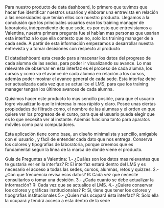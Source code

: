 Para nuestro producto de data dashboard, lo primero que tuvimos que hacer fue identificar nuestros usuarios y elaborar una entrevista en relación a las necesidades que tenían ellos con nuestro producto. Llegamos a la conclusión que los principales usuarios eran los training manager de laboratoria, independiente de que sede, es por esto que entrevistamos a Valentina, nuestra primera pregunta fue si habían mas personas que usarían esta interfaz a lo que ella contesto que no, solo los training manager de a cada sede. A partir de esta información empezamos a desarrollar nuestra entrevista y a tomar decisiones con respecto al producto

El datadashboard esta creado para almacenar los datos del progreso de cada alumna de las sedes, para poder ir visualizando su avance.  Lo mas relevante de observar en esta interfaz es el proceso de cada alumna, los cursos y como va el avance de cada alumna en relación a los cursos, además poder mostrar el avance general de cada sede. Esta interfaz debe ser actualizada cada vez que se actualice el LMS, para que los training manager tengan los últimos avances de cada alumna.

Quisimos hacer este producto lo mas sencillo posible, para que el usuario logre visualizar lo que le interesa lo mas rápido y claro. Posee unas ciertas propiedades de filtrado como, el nombre de las alumnas y el orden en que quiere ver los progresos de el curso, para que el usuario pueda elegir que es lo que necesita ver al instante. Además funciona tanto para aparatos móviles como para computadores.

Esta aplicación tiene como base, un diseño minimalista y sencillo, amigable con el usuario , y fácil de entender cada dato que nos entrega. Conserva los colores y tipografías de laboratoria, porque creemos que es fundamental seguir la línea de la marca de donde viene el producto. 
 
Guía de Preguntas a Valentina:
1.- ¿Cuáles son los datos mas relevantes que te gustaría ver en la interfaz?
    R: El interfaz estará dentro del LMS y es necesario el acceso a todas las sedes,
       cursos, alumnas, retos y quizzes.
2.- ¿Con que frecuencia revisa esos datos?
    R: Cada vez que necesite consultarlos o tomar una desición.
3.- ¿Cada cuanto se debe actualizar la información?
    R: Cada vez que se actualice el LMS.
4.- ¿Quiere conservar los colores y gráficas institucionales?
    R: Si, tiene que tener los colores y tipografías institucionales
5.- ¿Quien más ocupará ésta interfaz?
    R: Solo ella la ocupará y tendrá acceso a esta dentro de la sede
